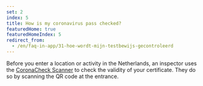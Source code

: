 ```yaml
---
set: 2
index: 5
title: How is my coronavirus pass checked?
featuredHome: true
featuredHomeIndex: 5
redirect_from: 
  - /en/faq-in-app/31-hoe-wordt-mijn-testbewijs-gecontroleerd
---
```

Before you enter a location or activity in the Netherlands, an inspector uses the [CoronaCheck Scanner](/en/scanner) to check the validity of your certificate. They do so by scanning the QR code at the entrance.
